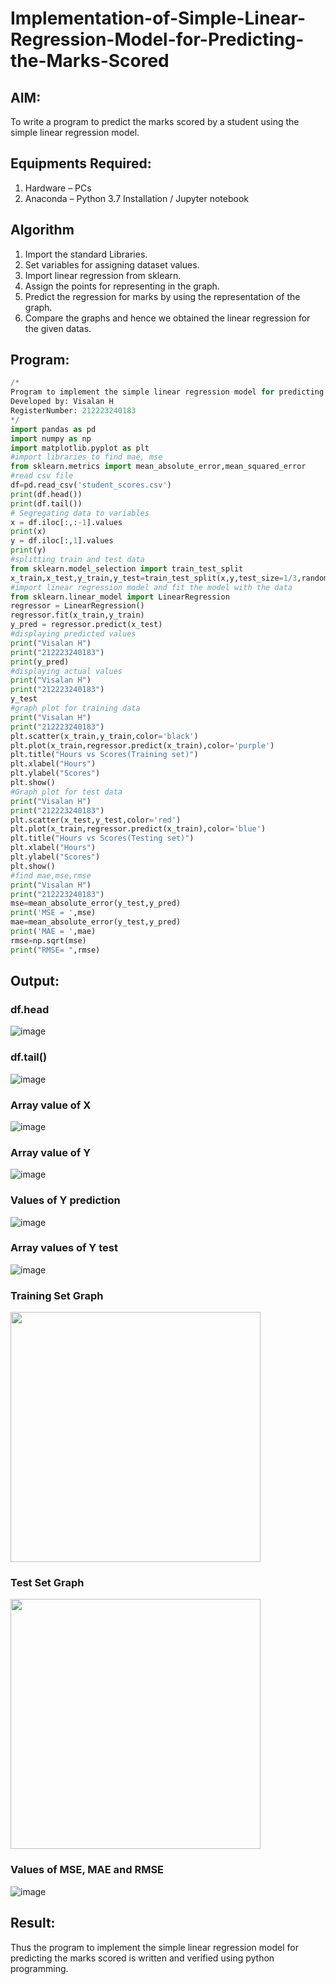 # Implementation-of-Simple-Linear-Regression-Model-for-Predicting-the-Marks-Scored

## AIM:
To write a program to predict the marks scored by a student using the simple linear regression model.

## Equipments Required:
1. Hardware – PCs
2. Anaconda – Python 3.7 Installation / Jupyter notebook

## Algorithm
1. Import the standard Libraries.
2. Set variables for assigning dataset values.
3. Import linear regression from sklearn.
4. Assign the points for representing in the graph.
5. Predict the regression for marks by using the representation of the graph.
6. Compare the graphs and hence we obtained the linear regression for the given datas.

## Program:
```python
/*
Program to implement the simple linear regression model for predicting the marks scored.
Developed by: Visalan H
RegisterNumber: 212223240183
*/
import pandas as pd
import numpy as np
import matplotlib.pyplot as plt
#import libraries to find mae, mse
from sklearn.metrics import mean_absolute_error,mean_squared_error
#read csv file
df=pd.read_csv('student_scores.csv')
print(df.head())
print(df.tail())
# Segregating data to variables
x = df.iloc[:,:-1].values
print(x)
y = df.iloc[:,1].values
print(y)
#splitting train and test data
from sklearn.model_selection import train_test_split
x_train,x_test,y_train,y_test=train_test_split(x,y,test_size=1/3,random_state=0)
#import linear regression model and fit the model with the data
from sklearn.linear_model import LinearRegression
regressor = LinearRegression()
regressor.fit(x_train,y_train)
y_pred = regressor.predict(x_test)
#displaying predicted values
print("Visalan H")
print("212223240183")
print(y_pred)
#displaying actual values
print("Visalan H")
print("212223240183")
y_test
#graph plot for training data
print("Visalan H")
print("212223240183")
plt.scatter(x_train,y_train,color='black')
plt.plot(x_train,regressor.predict(x_train),color='purple')
plt.title("Hours vs Scores(Training set)")
plt.xlabel("Hours")
plt.ylabel("Scores")
plt.show()
#Graph plot for test data
print("Visalan H")
print("212223240183")
plt.scatter(x_test,y_test,color='red')
plt.plot(x_train,regressor.predict(x_train),color='blue')
plt.title("Hours vs Scores(Testing set)")
plt.xlabel("Hours")
plt.ylabel("Scores")
plt.show()
#find mae,mse,rmse
print("Visalan H")
print("212223240183")
mse=mean_absolute_error(y_test,y_pred)
print('MSE = ',mse)
mae=mean_absolute_error(y_test,y_pred)
print('MAE = ',mae)
rmse=np.sqrt(mse)
print("RMSE= ",rmse)
```

## Output:
### df.head
![image](https://github.com/user-attachments/assets/9d934be1-75f0-41da-9d4e-3f0bd03ad443)
### df.tail()
![image](https://github.com/user-attachments/assets/167e5b46-008b-4c84-94ac-762ce3993155)
### Array value of X
![image](https://github.com/user-attachments/assets/b14ddb08-33e3-42b0-ab5c-24440fb3e290)
### Array value of Y
![image](https://github.com/user-attachments/assets/789feb99-9417-4c7a-94af-594a66bfe3d0)
### Values of Y prediction
![image](https://github.com/user-attachments/assets/23447eb4-e822-45d8-a229-9ef6909b1e9e)
### Array values of Y test
![image](https://github.com/user-attachments/assets/faaad233-fe07-4cae-9810-c63282dc5ef2)
### Training Set Graph
<img src="https://github.com/user-attachments/assets/e0cb1e69-1b88-4fb2-96c6-10ffbb1f7333" width="400"/>

### Test Set Graph
<img src="https://github.com/user-attachments/assets/0f10af88-1007-48aa-b9ed-ce9e68046684" width="400"/>

### Values of MSE, MAE and RMSE
![image](https://github.com/user-attachments/assets/c2435d3b-e61f-4b3c-8805-c45ea3679c3b)
## Result:
Thus the program to implement the simple linear regression model for predicting the marks scored is written and verified using python programming.
